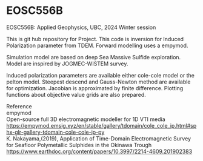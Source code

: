 # EOSC556B
EOSC556B: Applied Geophysics, UBC,  2024 Winter session

This is git hub repository for Project.
This code is inversion for Induced Polarization parameter from TDEM.
Forward modelling uses a empymod.

Simulation model are based on deep Sea Massive Sulfide exploration.
Model are inspired by JOGMEC-WISTEM survey.

Induced polarization parameters are available either cole-cole model or the pelton model.
Steepest descend and Gauss-Newton method are available for optimization.
Jacobian is approximated by finite difference.
Plotting functions about objective value grids are also prepared.

Reference  
empymod  
Open-source full 3D electromagnetic modeller for 1D VTI media 
https://empymod.emsig.xyz/en/stable/gallery/tdomain/cole_cole_ip.html#sphx-glr-gallery-tdomain-cole-cole-ip-py   
K. Nakayama,(2019), Application of Time-Domain Electromagnetic Survey for Seafloor Polymetallic Sulphides in the Okinawa Trough  
https://www.earthdoc.org/content/papers/10.3997/2214-4609.201902383

